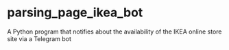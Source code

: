 # parsing_page_ikea_bot
A Python program that notifies about the availability of the IKEA online store site via a Telegram bot
